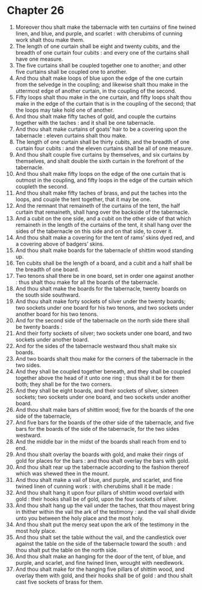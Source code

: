 # Chapter 26

1. Moreover thou shalt make the tabernacle with ten curtains of fine twined linen, and blue, and purple, and scarlet : with cherubims of cunning work shalt thou make them.
2. The length of one curtain shall be eight and twenty cubits, and the breadth of one curtain four cubits : and every one of the curtains shall have one measure.
3. The five curtains shall be coupled together one to another; and other five curtains shall be coupled one to another.
4. And thou shalt make loops of blue upon the edge of the one curtain from the selvedge in the coupling; and likewise shalt thou make in the uttermost edge of another curtain, in the coupling of the second.
5. Fifty loops shalt thou make in the one curtain, and fifty loops shalt thou make in the edge of the curtain that is in the coupling of the second; that the loops may take hold one of another.
6. And thou shalt make fifty taches of gold, and couple the curtains together with the taches : and it shall be one tabernacle.
7. And thou shalt make curtains of goats’ hair to be a covering upon the tabernacle : eleven curtains shalt thou make.
8. The length of one curtain shall be thirty cubits, and the breadth of one curtain four cubits : and the eleven curtains shall be all of one measure.
9. And thou shalt couple five curtains by themselves, and six curtains by themselves, and shalt double the sixth curtain in the forefront of the tabernacle.
10. And thou shalt make fifty loops on the edge of the one curtain that is outmost in the coupling, and fifty loops in the edge of the curtain which coupleth the second.
11. And thou shalt make fifty taches of brass, and put the taches into the loops, and couple the tent together, that it may be one.
12. And the remnant that remaineth of the curtains of the tent, the half curtain that remaineth, shall hang over the backside of the tabernacle.
13. And a cubit on the one side, and a cubit on the other side of that which remaineth in the length of the curtains of the tent, it shall hang over the sides of the tabernacle on this side and on that side, to cover it.
14. And thou shalt make a covering for the tent of rams’ skins dyed red, and a covering above of badgers’ skins.
15. And thou shalt make boards for the tabernacle of shittim wood standing up.
16. Ten cubits shall be the length of a board, and a cubit and a half shall be the breadth of one board.
17. Two tenons shall there be in one board, set in order one against another : thus shalt thou make for all the boards of the tabernacle.
18. And thou shalt make the boards for the tabernacle, twenty boards on the south side southward.
19. And thou shalt make forty sockets of silver under the twenty boards; two sockets under one board for his two tenons, and two sockets under another board for his two tenons.
20. And for the second side of the tabernacle on the north side there shall be twenty boards :
21. And their forty sockets of silver; two sockets under one board, and two sockets under another board.
22. And for the sides of the tabernacle westward thou shalt make six boards.
23. And two boards shalt thou make for the corners of the tabernacle in the two sides.
24. And they shall be coupled together beneath, and they shall be coupled together above the head of it unto one ring : thus shall it be for them both; they shall be for the two corners.
25. And they shall be eight boards, and their sockets of silver, sixteen sockets; two sockets under one board, and two sockets under another board.
26. And thou shalt make bars of shittim wood; five for the boards of the one side of the tabernacle,
27. And five bars for the boards of the other side of the tabernacle, and five bars for the boards of the side of the tabernacle, for the two sides westward.
28. And the middle bar in the midst of the boards shall reach from end to end.
29. And thou shalt overlay the boards with gold, and make their rings of gold for places for the bars : and thou shalt overlay the bars with gold.
30. And thou shalt rear up the tabernacle according to the fashion thereof which was shewed thee in the mount.
31. And thou shalt make a vail of blue, and purple, and scarlet, and fine twined linen of cunning work : with cherubims shall it be made :
32. And thou shalt hang it upon four pillars of shittim wood overlaid with gold : their hooks shall be of gold, upon the four sockets of silver.
33. And thou shalt hang up the vail under the taches, that thou mayest bring in thither within the vail the ark of the testimony : and the vail shall divide unto you between the holy place and the most holy.
34. And thou shalt put the mercy seat upon the ark of the testimony in the most holy place.
35. And thou shalt set the table without the vail, and the candlestick over against the table on the side of the tabernacle toward the south : and thou shalt put the table on the north side.
36. And thou shalt make an hanging for the door of the tent, of blue, and purple, and scarlet, and fine twined linen, wrought with needlework.
37. And thou shalt make for the hanging five pillars of shittim wood, and overlay them with gold, and their hooks shall be of gold : and thou shalt cast five sockets of brass for them.

